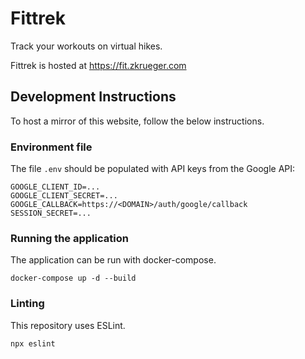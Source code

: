 # Fittrek

Track your workouts on virtual hikes.

Fittrek is hosted at https://fit.zkrueger.com

## Development Instructions

To host a mirror of this website, follow the below instructions.

### Environment file

The file `.env` should be populated with API keys from the Google API:

```
GOOGLE_CLIENT_ID=...
GOOGLE_CLIENT_SECRET=...
GOOGLE_CALLBACK=https://<DOMAIN>/auth/google/callback
SESSION_SECRET=...
```

### Running the application

The application can be run with docker-compose.

```
docker-compose up -d --build
```

### Linting

This repository uses ESLint.

```
npx eslint
```
